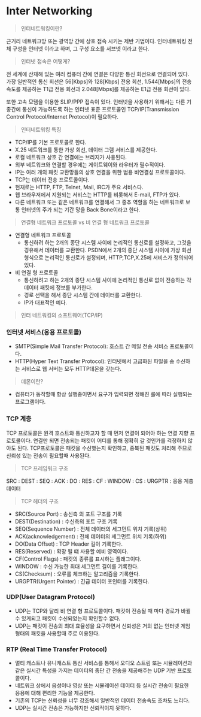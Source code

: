 # Inter Networking

> 인터네트워킹이란?

근거리 네트워크망 또는 광역망 간에 상호 접속 시키는 제반 기법이다.
인터네트워킹 전체 구성을 인터넷 이라고 하며, 그 구성 요소를 서브넷 이라고 한다.

> 인터넷 접속은 어떻게?

전 세계에 산재해 있는 여러 컴퓨터 간에 연결은 다양한 통신 회선으로 연결되어 있다.
가장 일반적인 통신 회선은 56[Kbps]와 128[Kbps] 전용 회선, 1.544[Mbps]의 전송 속도를 제공하는 T1급 전용 회선과 2.048[Mbps]를 제공하는 E1급 전용 회선이 있다.

또한 고속 모뎀을 이용한 SLIP/PPP 접속이 있다. 인터넷을 사용하기 위해서는 다른 기종간에 통신이 가능하도록 하는 인터넷 표준 프로토콜인 TCP/IP(Transmission Control Protocol/Internet Protocol)이 필요하다.

> 인터네트워킹 특징

- TCP/IP를 기본 프로토콜로 한다.
- X.25 네트워크를 통한 가상 회선, 데이터 그램 서비스를 제공한다.
- 로컬 네트워크 상호 간 연결에는 브리지가 사용된다.
- 외부 네트워크와 연결할 경우에는 게이트웨이와 라우터가 필수적이다.
- IP는 여러 개의 패킷 교환망들의 상호 연결을 위한 범용 비연결성 프로토콜이다.
- TCP는 데이터 전송 프로토콜이다.
- 현재로는 HTTP, FTP, Telnet, Mail, IRC가 주요 서비스다.
- 웹 브라우저에서 지원되는 서비스는 HTTP를 비롯해서 E-mail, FTP가 있다.
- 다른 네트워크 또는 같은 네트워크를 연결해서 그 중추 역할을 하는 네트워크로 보통 인터넷의 주가 되는 기간 망을 Back Bone이라고 한다.
> 연결형 네트워크 프로토콜 vs 비 연결 형 네트워크 프로토콜

- 연결형 네트워크 프로토콜 
    - 통신하려 하는 2개의 종단 시스템 사이에 논리적인 통신로를 설정하고, 그것을 경유해서 데이터를 교환한다. PSDN에서 2개의 종단 시스템 사이에 가상 회선 형식으로 논리적인 통신로가 설정되며, HTTP,TCP,X.25에 서비스가 정의되어 있다.
- 비 연결 형 프로토콜 
    - 통신하려고 하는 2개의 종단 시스템 사이에 논리적인 통신로 없이 전송하는 각 데이터 패킷에 정보를 부가한다.
    - 경로 선택을 해서 종단 시스템 간에 데이터를 교환한다. 
    - IP가 대표적인 예다.
> 인터 네트워킹의 소프트웨어(TCP/IP)

### 인터넷 서비스(응용 프로토콜)
- SMTP(Simple Mail Transfer Protocol): 호스트 간 메일 전송 서비스 프로토콜이다.
- HTTP(Hyper Text Transfer Protocol): 인터넷에서 고급화된 파일을 송 수신하는 서비스로 웹 서버는 모두 HTTP데몬을 갖는다.

> 데몬이란?

- 컴퓨터가 동작할때 항상 실행중이면서 요구가 입력되면 정해진 룰에 따라 실행되는 프로그램이다.

### TCP 계층

TCP 프로토콜은 원격 호스트와 통신하고자 할 때 먼저 연결이 되어야 하는 연결 지향 프로토콜이다.
연결만 되면 전송되는 패킷이 어디를 통해 정확히 갈 것인가를 걱정하지 않아도 된다.
TCP프로토콜은 패킷을 수신했는지 확인하고, 중복된 패킷도 처리해 주므로 신뢰성 있는 전송이 필요할때 사용된다.

> TCP 프레임워크 구조

SRC : DEST : SEQ : ACK : DO : RES : CF : WINDOW : CS : URGPTR : 응용 계층 데이터

> TCP 헤더의 구조

- SRC(Source Port) : 송신측 의 포트 구조를 기록
- DEST(Destination) : 수신측의 포트 구조 기록
- SEQ(Sequence Number) : 전체 데이터의 세그먼트 위치 기록(상위)
- ACK(acknowledgement) : 전체 데이터의 세그먼트 위치 기록(하위)
- DO(Data Offset) : TCP Header 길이 기록한다.
- RES(Reserved) : 확장 될 떄 사용할 예비 영역이다.
- CF(Control Flags) : 패킷의 종류를 표시하는 플래그이다.
- WINDOW : 수신 가능한 최대 세그먼트 길이를 기록한다.
- CS(Checksum) : 오류를 체크하는 알고리즘을 기록한다.
- URGPTR(Urgent Pointer) : 긴급 데이터 포인터를 기록한다.

### UDP(User Datagram Protocol)
- UDP는 TCP와 달리 비 연결 형 프로토콜이다. 패킷이 전송될 때 마다 경로가 바뀔수 있게되고 패킷이 수신되었는지 확인할수 없다.
- UDP는 패킷이 전송의 최대 효율성을 요구하면서 신뢰성은 거의 없는 인터넷 게임 형태의 패킷을 사용할때 주로 이용된다.
### RTP (Real Time Transfer Protocol)
- 멀티 캐스트나 유니캐스트 통신 서비스를 통해서 오디오 스트림 또는 시뮬레이션과 같은 실시간 특성을 가지는 데이터의 종단 간 전송을 제공해주는 UDP 기반 프로토콜이다.
- 네트워크 상에서 음성이나 영상 또는 시뮬레이션 데이터 등 실시간 전송이 필요한 응용에 대해 편리한 기능을 제공한다.
- 기존의 TCP는 신뢰성을 너무 강조해서 일반적인 데이터 전송속도 조차도 느리다.
- UDP는 실시간 전송은 가능하지만 신뢰적이지 못하다.



